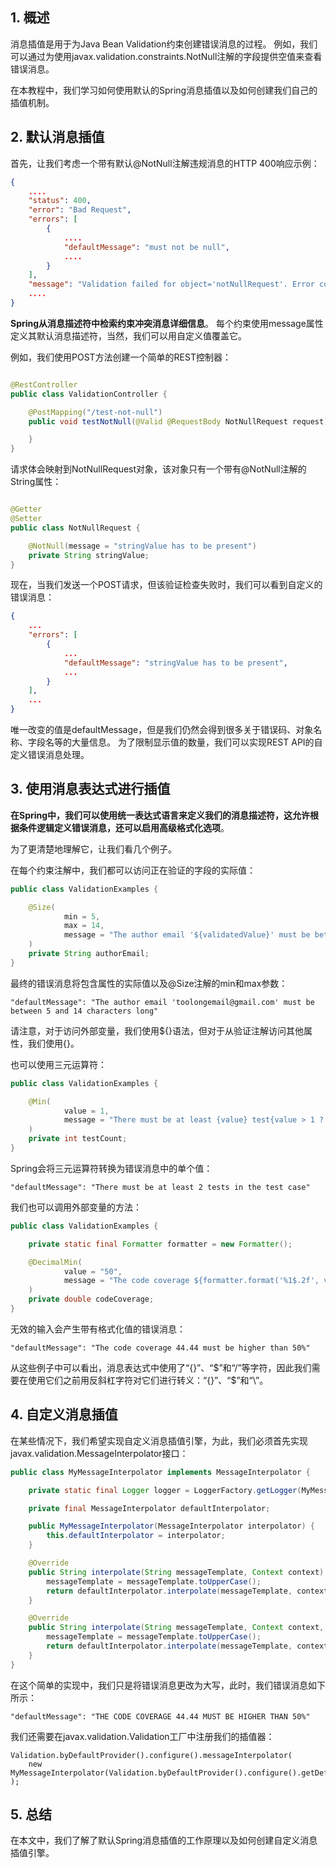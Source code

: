## 1. 概述

消息插值是用于为Java Bean Validation约束创建错误消息的过程。
例如，我们可以通过为使用javax.validation.constraints.NotNull注解的字段提供空值来查看错误消息。

在本教程中，我们学习如何使用默认的Spring消息插值以及如何创建我们自己的插值机制。

## 2. 默认消息插值

首先，让我们考虑一个带有默认@NotNull注解违规消息的HTTP 400响应示例：

```json
{
    ....
    "status": 400,
    "error": "Bad Request",
    "errors": [
        {
            ....
            "defaultMessage": "must not be null",
            ....
        }
    ],
    "message": "Validation failed for object='notNullRequest'. Error count: 1",
    ....
}
```

**Spring从消息描述符中检索约束冲突消息详细信息**。
每个约束使用message属性定义其默认消息描述符，当然，我们可以用自定义值覆盖它。

例如，我们使用POST方法创建一个简单的REST控制器：

```java

@RestController
public class ValidationController {

    @PostMapping("/test-not-null")
    public void testNotNull(@Valid @RequestBody NotNullRequest request) {

    }
}
```

请求体会映射到NotNullRequest对象，该对象只有一个带有@NotNull注解的String属性：

```java

@Getter
@Setter
public class NotNullRequest {

    @NotNull(message = "stringValue has to be present")
    private String stringValue;
}
```

现在，当我们发送一个POST请求，但该验证检查失败时，我们可以看到自定义的错误消息：

```json
{
    ...
    "errors": [
        {
            ...
            "defaultMessage": "stringValue has to be present",
            ...
        }
    ],
    ...
}
```

唯一改变的值是defaultMessage，但是我们仍然会得到很多关于错误码、对象名称、字段名等的大量信息。
为了限制显示值的数量，我们可以实现REST API的自定义错误消息处理。

## 3. 使用消息表达式进行插值

**在Spring中，我们可以使用统一表达式语言来定义我们的消息描述符，这允许根据条件逻辑定义错误消息，还可以启用高级格式化选项**。

为了更清楚地理解它，让我们看几个例子。

在每个约束注解中，我们都可以访问正在验证的字段的实际值：

```java
public class ValidationExamples {

    @Size(
            min = 5,
            max = 14,
            message = "The author email '${validatedValue}' must be between {min} and {max} characters long"
    )
    private String authorEmail;
}
```

最终的错误消息将包含属性的实际值以及@Size注解的min和max参数：

```text
"defaultMessage": "The author email 'toolongemail@gmail.com' must be between 5 and 14 characters long"
```

请注意，对于访问外部变量，我们使用${}语法，但对于从验证注解访问其他属性，我们使用{}。

也可以使用三元运算符：

```java
public class ValidationExamples {

    @Min(
            value = 1,
            message = "There must be at least {value} test{value > 1 ? 's' : ''} in the test case"
    )
    private int testCount;
}
```

Spring会将三元运算符转换为错误消息中的单个值：

```text
"defaultMessage": "There must be at least 2 tests in the test case"
```

我们也可以调用外部变量的方法：

```java
public class ValidationExamples {

    private static final Formatter formatter = new Formatter();

    @DecimalMin(
            value = "50",
            message = "The code coverage ${formatter.format('%1$.2f', validatedValue)} must be higher than {value}%"
    )
    private double codeCoverage;
}
```

无效的输入会产生带有格式化值的错误消息：

```text
"defaultMessage": "The code coverage 44.44 must be higher than 50%"
```

从这些例子中可以看出，消息表达式中使用了“{}”、“$”和“/”等字符，因此我们需要在使用它们之前用反斜杠字符对它们进行转义：“\{\}”、“\$”和“\\”。

## 4. 自定义消息插值

在某些情况下，我们希望实现自定义消息插值引擎，为此，我们必须首先实现javax.validation.MessageInterpolator接口：

```java
public class MyMessageInterpolator implements MessageInterpolator {

    private static final Logger logger = LoggerFactory.getLogger(MyMessageInterpolator.class);

    private final MessageInterpolator defaultInterpolator;

    public MyMessageInterpolator(MessageInterpolator interpolator) {
        this.defaultInterpolator = interpolator;
    }

    @Override
    public String interpolate(String messageTemplate, Context context) {
        messageTemplate = messageTemplate.toUpperCase();
        return defaultInterpolator.interpolate(messageTemplate, context, Locale.getDefault());
    }

    @Override
    public String interpolate(String messageTemplate, Context context, Locale locale) {
        messageTemplate = messageTemplate.toUpperCase();
        return defaultInterpolator.interpolate(messageTemplate, context, locale);
    }
}
```

在这个简单的实现中，我们只是将错误消息更改为大写，此时，我们错误消息如下所示：

```text
"defaultMessage": "THE CODE COVERAGE 44.44 MUST BE HIGHER THAN 50%"
```

我们还需要在javax.validation.Validation工厂中注册我们的插值器：

```text
Validation.byDefaultProvider().configure().messageInterpolator(
    new MyMessageInterpolator(Validation.byDefaultProvider().configure().getDefaultMessageInterpolator())
);
```

## 5. 总结

在本文中，我们了解了默认Spring消息插值的工作原理以及如何创建自定义消息插值引擎。